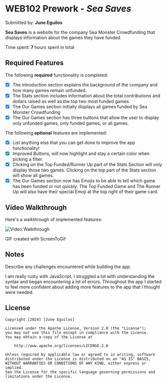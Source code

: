 # WEB102 Prework - *Sea Saves*

Submitted by: **June Eguilos**

**Sea Saves** is a website for the company Sea Monster Crowdfunding that displays information about the games they have funded.

Time spent: **7** hours spent in total

## Required Features

The following **required** functionality is completed:

* [x] The introduction section explains the background of the company and how many games remain unfunded.
* [x] The Stats section includes information about the total contributions and dollars raised as well as the top two most funded games.
* [x] The Our Games section initially displays all games funded by Sea Monster Crowdfunding
* [x] The Our Games section has three buttons that allow the user to display only unfunded games, only funded games, or all games.

The following **optional** features are implemented:

* [x] List anything else that you can get done to improve the app functionality!
* [x] Improved Buttons, will now highlight and stay a certain color when picking a filter.
* [x] Clicking on the Top Funded/Runner Up part of the Stats Section will only display those two games. Clicking on the top part of the Stats section will show all games. 
* [x] The Our Games section now has Emojis to be able to tell which game has been funded or not quickly. The Top Funded Game and The Runner Up will also have their special Emoji at the top right of their game card. 

## Video Walkthrough

Here's a walkthrough of implemented features:

<img src='assets\Prework.gif' title='Video Walkthrough' width='' alt='Video Walkthrough' />

<!-- Replace this with whatever GIF tool you used! -->
GIF created with ScreenToGif
<!-- Recommended tools:
[Kap](https://getkap.co/) for macOS
[ScreenToGif](https://www.screentogif.com/) for Windows
[peek](https://github.com/phw/peek) for Linux. -->

## Notes

Describe any challenges encountered while building the app.

I am really rusty with JavaScript, I struggled a lot with understanding the syntax and began encountering a lot of errors. Throughout the app I started to feel more confident about adding more features to the app that I thought were needed. 

## License

    Copyright [2024] [June Eguilos]

    Licensed under the Apache License, Version 2.0 (the "License");
    you may not use this file except in compliance with the License.
    You may obtain a copy of the License at

        http://www.apache.org/licenses/LICENSE-2.0

    Unless required by applicable law or agreed to in writing, software
    distributed under the License is distributed on an "AS IS" BASIS,
    WITHOUT WARRANTIES OR CONDITIONS OF ANY KIND, either express or implied.
    See the License for the specific language governing permissions and
    limitations under the License.
